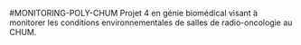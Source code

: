 #MONITORING-POLY-CHUM
Projet 4 en génie biomédical visant à monitorer les conditions environnementales de salles de radio-oncologie au CHUM.
